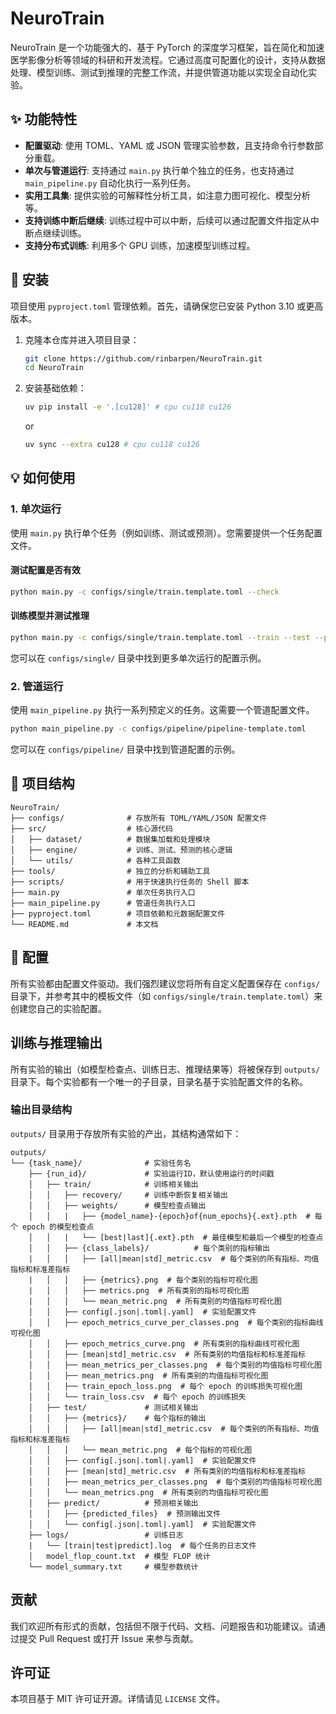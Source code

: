 # NeuroTrain

NeuroTrain 是一个功能强大的、基于 PyTorch 的深度学习框架，旨在简化和加速医学影像分析等领域的科研和开发流程。它通过高度可配置化的设计，支持从数据处理、模型训练、测试到推理的完整工作流，并提供管道功能以实现全自动化实验。

## ✨ 功能特性

- **配置驱动**: 使用 TOML、YAML 或 JSON 管理实验参数，且支持命令行参数部分重载。
- **单次与管道运行**: 支持通过 `main.py` 执行单个独立的任务，也支持通过 `main_pipeline.py` 自动化执行一系列任务。
- **实用工具集**: 提供实验的可解释性分析工具，如注意力图可视化、模型分析等。
- **支持训练中断后继续**: 训练过程中可以中断，后续可以通过配置文件指定从中断点继续训练。
- **支持分布式训练**: 利用多个 GPU 训练，加速模型训练过程。

## 🚀 安装

项目使用 `pyproject.toml` 管理依赖。首先，请确保您已安装 Python 3.10 或更高版本。

1.  克隆本仓库并进入项目目录：
    ```bash
    git clone https://github.com/rinbarpen/NeuroTrain.git
    cd NeuroTrain
    ```

2.  安装基础依赖：
    ```bash
    uv pip install -e '.[cu128]' # cpu cu118 cu126
    ```
    or
    ```bash
    uv sync --extra cu128 # cpu cu118 cu126
    ```

## 💡 如何使用

### 1. 单次运行

使用 `main.py` 执行单个任务（例如训练、测试或预测）。您需要提供一个任务配置文件。

#### 测试配置是否有效
```bash
python main.py -c configs/single/train.template.toml --check
```
#### 训练模型并测试推理
```bash
python main.py -c configs/single/train.template.toml --train --test --predict
```

您可以在 `configs/single/` 目录中找到更多单次运行的配置示例。

### 2. 管道运行

使用 `main_pipeline.py` 执行一系列预定义的任务。这需要一个管道配置文件。

```bash
python main_pipeline.py -c configs/pipeline/pipeline-template.toml
```

您可以在 `configs/pipeline/` 目录中找到管道配置的示例。

## 📂 项目结构

```
NeuroTrain/
├── configs/              # 存放所有 TOML/YAML/JSON 配置文件
├── src/                  # 核心源代码
│   ├── dataset/          # 数据集加载和处理模块
│   ├── engine/           # 训练、测试、预测的核心逻辑
│   └── utils/            # 各种工具函数
├── tools/                # 独立的分析和辅助工具
├── scripts/              # 用于快速执行任务的 Shell 脚本
├── main.py               # 单次任务执行入口
├── main_pipeline.py      # 管道任务执行入口
├── pyproject.toml        # 项目依赖和元数据配置文件
└── README.md             # 本文档
```

## 🔧 配置

所有实验都由配置文件驱动。我们强烈建议您将所有自定义配置保存在 `configs/` 目录下，并参考其中的模板文件（如 `configs/single/train.template.toml`）来创建您自己的实验配置。

## 训练与推理输出

所有实验的输出（如模型检查点、训练日志、推理结果等）将被保存到 `outputs/` 目录下。每个实验都有一个唯一的子目录，目录名基于实验配置文件的名称。

### 输出目录结构

`outputs/` 目录用于存放所有实验的产出，其结构通常如下：

```
outputs/
└── {task_name}/              # 实验任务名
    ├── {run_id}/             # 实验运行ID，默认使用运行的时间戳
    │   ├── train/            # 训练相关输出
    │   │   ├── recovery/     # 训练中断恢复相关输出
    │   │   ├── weights/      # 模型检查点输出
    │   │   |   ├── {model_name}-{epoch}of{num_epochs}{.ext}.pth  # 每个 epoch 的模型检查点
    │   │   |   └── [best|last]{.ext}.pth  # 最佳模型和最后一个模型的检查点
    │   │   ├── {class_labels}/          # 每个类别的指标输出
    |   │   │   ├── [all|mean|std]_metric.csv  # 每个类别的所有指标、均值指标和标准差指标
    |   │   │   ├── {metrics}.png  # 每个类别的指标可视化图
    |   │   │   ├── metrics.png  # 所有类别的指标可视化图
    |   │   │   └── mean_metric.png  # 所有类别的均值指标可视化图
    │   │   ├── config[.json|.toml|.yaml]  # 实验配置文件
    │   │   ├── epoch_metrics_curve_per_classes.png  # 每个类别的指标曲线可视化图
    │   │   ├── epoch_metrics_curve.png  # 所有类别的指标曲线可视化图
    │   │   ├── [mean|std]_metric.csv  # 所有类别的均值指标和标准差指标
    │   │   ├── mean_metrics_per_classes.png  # 每个类别的均值指标可视化图
    │   │   ├── mean_metrics.png  # 所有类别的均值指标可视化图
    │   │   ├── train_epoch_loss.png  # 每个 epoch 的训练损失可视化图
    │   │   └── train_loss.csv  # 每个 epoch 的训练损失
    │   ├── test/             # 测试相关输出
    │   │   ├── {metrics}/    # 每个指标的输出
    │   │   │   ├── [all|mean|std]_metric.csv  # 每个类别的所有指标、均值指标和标准差指标
    │   │   │   └── mean_metric.png  # 每个指标的可视化图
    │   │   ├── config[.json|.toml|.yaml]  # 实验配置文件
    │   │   ├── [mean|std]_metric.csv  # 所有类别的均值指标和标准差指标
    │   │   ├── mean_metrics_per_classes.png  # 每个类别的均值指标可视化图
    │   │   └── mean_metrics.png  # 所有类别的均值指标可视化图
    │   ├── predict/          # 预测相关输出
    │   │   ├── {predicted_files}  # 预测输出文件
    │   │   └── config[.json|.toml|.yaml]  # 实验配置文件
    ├── logs/                 # 训练日志
    |   └── [train|test|predict].log  # 每个任务的日志文件
    │   model_flop_count.txt  # 模型 FLOP 统计
    └── model_summary.txt     # 模型参数统计
```

## 贡献

我们欢迎所有形式的贡献，包括但不限于代码、文档、问题报告和功能建议。请通过提交 Pull Request 或打开 Issue 来参与贡献。

## 许可证

本项目基于 MIT 许可证开源。详情请见 `LICENSE` 文件。